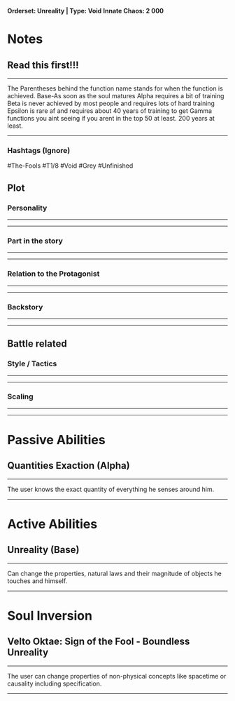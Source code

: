 **Orderset: Unreality | Type: Void**
**Innate Chaos:  2 000**

# Notes
## Read this first!!!
___
The Parentheses behind the function name stands for when the function is achieved.
Base-As soon as the soul matures
Alpha requires a bit of training 
Beta is never achieved by most people and requires lots of hard training
Epsilon is rare af and requires about 40 years of training to get
Gamma functions you aint seeing if you arent in the top 50 at least. 200 years at least.
___
### Hashtags (Ignore)
#The-Fools
#T1/8
#Void 
#Grey
#Unfinished 

## Plot
### Personality
___

___
### Part in the story
___

___
### Relation to the Protagonist
___

___
### Backstory
___

___

## Battle related

### Style / Tactics
___

___
### Scaling 
___

___


# Passive Abilities
## Quantities Exaction (Alpha)
___
The user knows the exact quantity of everything he senses around him.
___

# Active Abilities
## Unreality (Base)
___
Can change the properties, natural laws and their magnitude of objects he touches and himself.
___

# Soul Inversion
## Velto Oktae: Sign of the Fool - Boundless Unreality
___
The user can change properties of non-physical concepts like spacetime or causality including specification.
___
